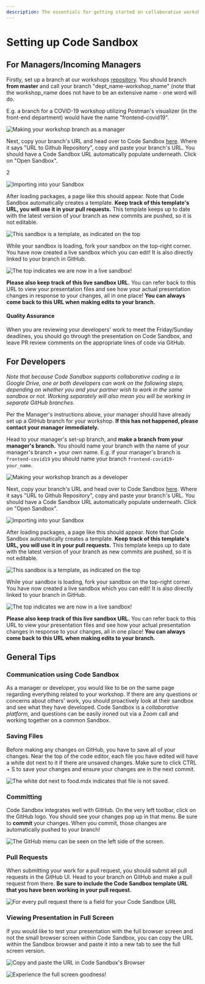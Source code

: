 ```yaml
---
description: The essentials for getting started on collaborative workshop development!
---
```


# Setting up Code Sandbox

## For Managers/Incoming Managers

Firstly, set up a branch at our workshops [repository](https://github.com/bitprj/mdx-deck). You should branch **from master** and call your branch "dept\_name-workshop\_name" \(note that the workshop\_name does not have to be an extensive name - one word will do.

E.g. a branch for a COVID-19 workshop utilizing Postman's visualizer \(in the front-end department\) would have the name "frontend-covid19".

![Making your workshop branch as a manager](../../.gitbook/assets/screenshot-from-2020-04-15-16-57-10.png)

Next, copy your branch's URL and head over to Code Sandbox [here](https://codesandbox.io/s/github). Where it says "URL to Github Repository", copy and paste your branch's URL. You should have a Code Sandbox URL automatically populate underneath.  Click on "Open Sandbox".

2

![Importing into your Sandbox](../../.gitbook/assets/screenshot-from-2020-04-15-16-57-50.png)

After loading packages, a page like this should appear. Note that Code Sandbox automatically creates a template. **Keep track of this template's URL, you will use it in your pull requests.** This template keeps up to date with the latest version of your branch as new commits are pushed, so it is not editable. 

![This sandbox is a template, as indicated on the top](../../.gitbook/assets/screenshot-from-2020-04-15-16-59-12.png)

While your sandbox is loading, fork your sandbox on the top-right corner. You have now created a live sandbox which you can edit! It is also directly linked to your branch in GitHub. 

![The top indicates we are now in a live sandbox!](../../.gitbook/assets/screenshot-from-2020-04-15-17-00-06.png)

**Please also keep track of this live sandbox URL.** You can refer back to this URL to view your presentation files and see how your actual presentation changes in response to your changes, all in one place! **You can always come back to this URL when making edits to your branch.**

#### Quality Assurance

When you are reviewing your developers' work to meet the Friday/Sunday deadlines, you should go through the presentation on Code Sandbox, and leave PR review comments on the appropriate lines of code via GitHub. 

## For Developers

_Note that because Code Sandbox supports collaborative coding a la Google Drive, one or both developers can work on the following steps, depending on whether you and your partner wish to work in the same sandbox or not. Working separately will also mean you will be working in separate GitHub branches._

Per the Manager's instructions above, your manager should have already set up a GitHub branch for your workshop. **If this has not happened, please contact your manager immediately.**

Head to your manager's set-up branch, and **make a branch from your manager's branch.** You should name your branch with the name of your manager's branch + your own name. E.g. if your manager's branch is `frontend-covid19` you should name your branch `frontend-covid19-your_name`.

![Making your workshop branch as a developer](../../.gitbook/assets/screenshot-from-2020-04-15-17-02-16.png)

Next, copy your branch's URL and head over to Code Sandbox [here](https://codesandbox.io/s/github). Where it says "URL to Github Repository", copy and paste your branch's URL. You should have a Code Sandbox URL automatically populate underneath.  Click on "Open Sandbox".

![Importing into your Sandbox](../../.gitbook/assets/screenshot-from-2020-04-15-17-17-48.png)

After loading packages, a page like this should appear. Note that Code Sandbox automatically creates a template. **Keep track of this template's URL, you will use it in your pull requests.** This template keeps up to date with the latest version of your branch as new commits are pushed, so it is not editable. 

![This sandbox is a template, as indicated on the top](../../.gitbook/assets/screenshot-from-2020-04-15-17-03-36.png)

While your sandbox is loading, fork your sandbox on the top-right corner. You have now created a live sandbox which you can edit! It is also directly linked to your branch in GitHub. 

![The top indicates we are now in a live sandbox!](../../.gitbook/assets/screenshot-from-2020-04-15-17-04-18%20%281%29.png)

**Please also keep track of this live sandbox URL.** You can refer back to this URL to view your presentation files and see how your actual presentation changes in response to your changes, all in one place! **You can always come back to this URL when making edits to your branch.**

## General Tips

### Communication using Code Sandbox

As a manager or developer, you would like to be on the same page regarding everything related to your workshop. If there are any questions or concerns about others' work, you should proactively look at their sandbox and see what they have developed. Code Sandbox is a _collaborative platform,_ and questions can be easily ironed out via a Zoom call and working together on a common Sandbox. 

### Saving Files

Before making any changes on GitHub, you have to save all of your changes. Near the top of the code editor, each file you have edited will have a white dot next to it if there are unsaved changes. Make sure to click CTRL + S to save your changes and ensure your changes are in the next commit.

![The white dot next to food.mdx indicates that file is not saved.](../../.gitbook/assets/screenshot-from-2020-04-15-17-04-18.png)

### Committing

Code Sandbox integrates well with GitHub. On the very left toolbar, click on the GitHub logo. You should see your changes pop up in that menu. Be sure to **commit** your changes. When you commit, those changes are automatically pushed to your branch!

![The GitHub menu can be seen on the left side of the screen.](../../.gitbook/assets/screenshot-from-2020-04-15-17-05-02.png)

### Pull Requests 

When submitting your work for a pull request, you should submit all pull requests in the GitHub UI. Head to your branch on GitHub and make a pull request from there. **Be sure to include the Code Sandbox template URL that you have been working in your pull request.** 

![For every pull request there is a field for your Code Sandbox URL](../../.gitbook/assets/screenshot-from-2020-04-15-17-06-34.png)

### Viewing Presentation in Full Screen

If you would like to test your presentation with the full browser screen and not the small browser screen within Code Sandbox, you can copy the URL within the Sandbox browser and paste it into a new tab to see the full screen version.

![Copy and paste the URL in Code Sandbox&apos;s Browser](../../.gitbook/assets/screenshot-from-2020-04-15-17-07-08.png)

![Experience the full screen goodness!](../../.gitbook/assets/screenshot-from-2020-04-15-17-07-22.png)

